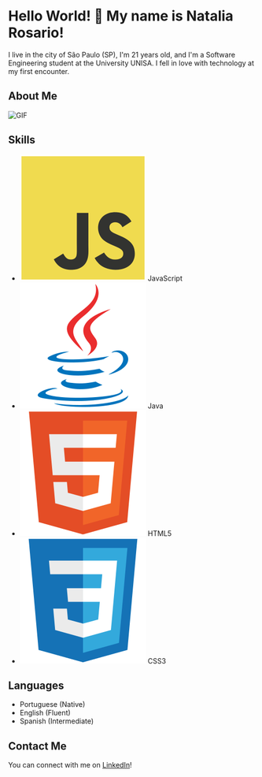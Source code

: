 # Hello World! 👋 My name is Natalia Rosario!

I live in the city of São Paulo (SP), I'm 21 years old, and I'm a Software Engineering student at the University UNISA. I fell in love with technology at my first encounter.

## About Me

![GIF](https://s6.ezgif.com/tmp/ezgif-6-6cd8760c02.gif)

## Skills

- ![JavaScript](https://raw.githubusercontent.com/devicons/devicon/master/icons/javascript/javascript-original.svg) JavaScript
- ![Java](https://raw.githubusercontent.com/devicons/devicon/master/icons/java/java-original.svg) Java
- ![HTML5](https://raw.githubusercontent.com/devicons/devicon/master/icons/html5/html5-original.svg) HTML5
- ![CSS3](https://raw.githubusercontent.com/devicons/devicon/master/icons/css3/css3-original.svg) CSS3

## Languages

- Portuguese (Native)
- English (Fluent)
- Spanish (Intermediate)

## Contact Me

You can connect with me on [LinkedIn](https://www.linkedin.com/in/nataliarosario)!

